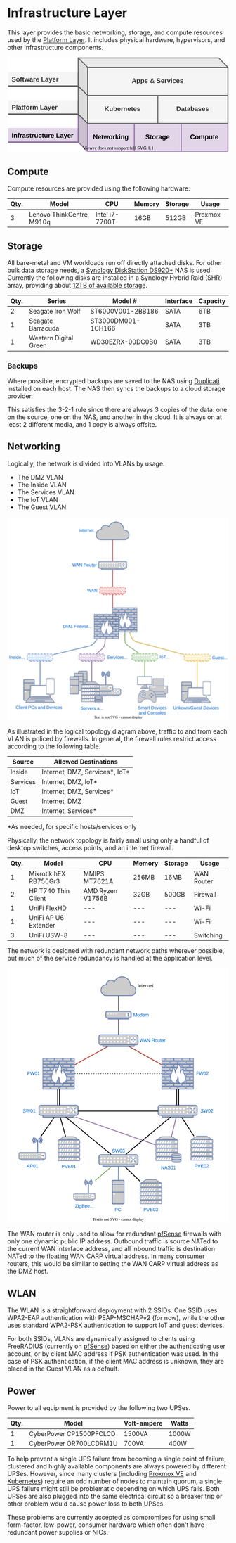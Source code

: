 # Infrastructure Layer

This layer provides the basic networking, storage, and compute resources used by the [Platform Layer](https://bcbrookman.github.io/homeops/platform-layer/). It includes physical hardware, hypervisors, and other infrastructure components.

![infrastructure layer diagram](assets/homeops-layers-if.svg)

## Compute

Compute resources are provided using the following hardware:

|Qty.|Model|CPU|Memory|Storage|Usage|
|----|-----|---|------|-------|-----|
|3|Lenovo ThinkCentre M910q|Intel i7-7700T|16GB|512GB|Proxmox VE|

## Storage

All bare-metal and VM workloads run off directly attached disks. For other bulk data storage needs, a [Synology DiskStation DS920+](https://www.synology.com/en-us/products/DS920+) NAS is used. Currently the following disks are installed in a Synology Hybrid Raid (SHR) array, providing about [12TB of available storage](https://www.synology.com/en-us/support/RAID_calculator?hdds=6%20TB|6%20TB|3%20TB|3%20TB).

|Qty.|Series|Model #|Interface|Capacity|
|----|------|-------|---------|--------|
|2|Seagate Iron Wolf|ST6000V001-2BB186|SATA|6TB|
|1|Seagate Barracuda|ST3000DM001-1CH166|SATA|3TB|
|1|Western Digital Green|WD30EZRX-00DC0B0|SATA|3TB|

### Backups

Where possible, encrypted backups are saved to the NAS using [Duplicati](https://www.duplicati.com/) installed on each host. The NAS then syncs the backups to a cloud storage provider.

This satisfies the 3-2-1 rule since there are always 3 copies of the data: one on the source, one on the NAS, and another in the cloud. It is always on at least 2 different media, and 1 copy is always offsite.

## Networking

Logically, the network is divided into VLANs by usage.

- The DMZ VLAN
- The Inside VLAN
- The Services VLAN
- The IoT VLAN
- The Guest VLAN

![logical network topology diagram](assets/homeops-logical-network-topology.svg)

As illustrated in the logical topology diagram above, traffic to and from each VLAN is policed by firewalls. In general, the firewall rules restrict access according to the following table.

|Source|Allowed Destinations|
|------|--------------------|
|Inside|Internet, DMZ, Services*, IoT*|
|Services|Internet, DMZ, IoT*|
|IoT|Internet, DMZ, Services*|
|Guest|Internet, DMZ|
|DMZ|Internet, Services*|

*As needed, for specific hosts/services only

Physically, the network topology is fairly small using only a handful of desktop switches, access points, and an internet firewall.

|Qty.|Model|CPU|Memory|Storage|Usage|
|----|-----|---|------|-------|-----|
|1|Mikrotik hEX RB750Gr3|MMIPS MT7621A|256MB|16MB|WAN Router|
|2|HP T740 Thin Client|AMD Ryzen V1756B|32GB|500GB|Firewall|
|1|UniFi FlexHD|---|---|---|Wi-Fi|
|1|UniFi AP U6 Extender|---|---|---|Wi-Fi|
|3|UniFi USW-8|---|---|---|Switching|

The network is designed with redundant network paths wherever possible, but much of the service redundancy is handled at the application level.

![physical network topology diagram](assets/homeops-physical-network-topology.svg)

The WAN router is only used to allow for redundant [pfSense](https://www.pfsense.org/) firewalls with only one dynamic public IP address. Outbound traffic is source NATed to the current WAN interface address, and all inbound traffic is destination NATed to the floating WAN CARP virtual address. In many consumer routers, this would be similar to setting the WAN CARP virtual address as the DMZ host.

## WLAN

The WLAN is a straightforward deployment with 2 SSIDs. One SSID uses WPA2-EAP authentication with PEAP-MSCHAPv2 (for now), while the other uses standard WPA2-PSK authentication to support IoT and guest devices.

For both SSIDs, VLANs are dynamically assigned to clients using FreeRADIUS (currently on [pfSense](https://www.pfsense.org/)) based on either the authenticating user account, or by client MAC address if PSK authentication was used. In the case of PSK authentication, if the client MAC address is unknown, they are placed in the Guest VLAN as a default.

## Power

Power to all equipment is provided by the following two UPSes.

|Qty.|Model|Volt-ampere|Watts|
|----|-----|-----------|-----|
|1|CyberPower CP1500PFCLCD|1500VA|1000W|
|1|CyberPower OR700LCDRM1U|700VA|400W|

To help prevent a single UPS failure from becoming a single point of failure, clustered and highly available components are always powered by different UPSes. However, since many clusters (including [Proxmox VE](https://www.proxmox.com/en/proxmox-virtual-environment/overview) and [Kubernetes](https://kubernetes.io)) require an odd number of nodes to maintain quorum, a single UPS failure might still be problematic depending on which UPS fails. Both UPSes are also plugged into the same electrical circuit so a breaker trip or other problem would cause power loss to both UPSes.

These problems are currently accepted as compromises for using small form-factor, low-power, consumer hardware which often don't have redundant power supplies or NICs.
